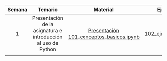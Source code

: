 | Semana | Temario | Material | Ejercicios | Observaciones |
|:-:|:-:|:-:|:-:|:-:|
| 1 | Presentación de la asignatura e introducción al uso de Python | [Presentación](https://docs.google.com/presentation/d/1Q6RibADuKiZLchEnXTh0p7nNUOu5mlpmg2WvxtS_pt0/edit?usp=sharing) <br> [101_conceptos_basicos.ipynb](clases/clase_1/101_conceptos_basicos.ipynb) |  [102_ejercicios.ipynb](clases/clase_1/102_ejercicios.ipynb) | - |
|   |   |   |   | |
